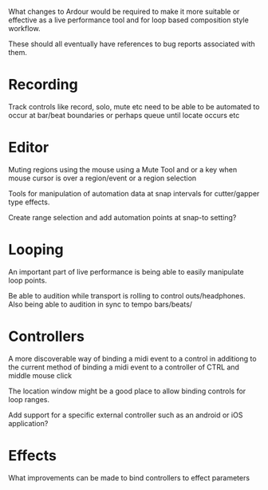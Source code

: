 What changes to Ardour would be required to make it more suitable or effective
as a live performance tool and for loop based composition style workflow.

These should all eventually have references to bug reports associated with
them.

# Recording

Track controls like record, solo, mute etc need to be able to be automated to
occur at bar/beat boundaries or perhaps queue until locate occurs etc

# Editor

Muting regions using the mouse using a Mute Tool and or a key when mouse cursor
is over a region/event or a region selection

Tools for manipulation of automation data at snap intervals for cutter/gapper
type effects.

Create range selection and add automation points at snap-to setting?

# Looping

An important part of live performance is being able to easily manipulate loop
points.

Be able to audition while transport is rolling to control outs/headphones. Also
being able to audition in sync to tempo bars/beats/

# Controllers

A more discoverable way of binding a midi event to a control in additiong to
the current method of binding a midi event to a controller of CTRL and middle
mouse click

The location window might be a good place to allow binding controls for loop
ranges.

Add support for a specific external controller such as an android or iOS
application?

# Effects

What improvements can be made to bind controllers to effect parameters
